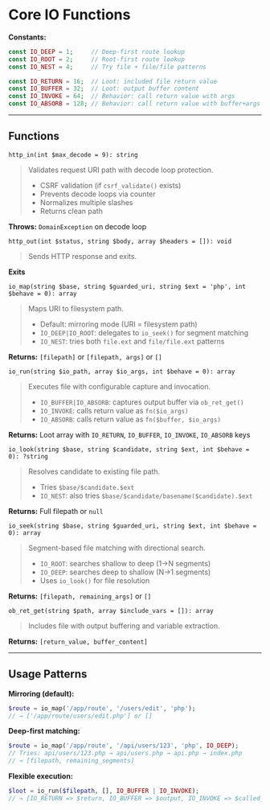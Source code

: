 # Core IO Functions

**Constants:**
```php
const IO_DEEP = 1;     // Deep-first route lookup
const IO_ROOT = 2;     // Root-first route lookup  
const IO_NEST = 4;     // Try file + file/file patterns

const IO_RETURN = 16;  // Loot: included file return value
const IO_BUFFER = 32;  // Loot: output buffer content
const IO_INVOKE = 64;  // Behavior: call return value with args
const IO_ABSORB = 128; // Behavior: call return value with buffer+args
```

---

## Functions

`http_in(int $max_decode = 9): string`

>Validates request URI path with decode loop protection.
>
>- CSRF validation (if `csrf_validate()` exists)
>- Prevents decode loops via counter
>- Normalizes multiple slashes
>- Returns clean path

**Throws:** `DomainException` on decode loop

`http_out(int $status, string $body, array $headers = []): void`

>Sends HTTP response and exits.

**Exits**

`io_map(string $base, string $guarded_uri, string $ext = 'php', int $behave = 0): array`

>Maps URI to filesystem path.
>
>- Default: mirroring mode (URI = filesystem path)
>- `IO_DEEP|IO_ROOT`: delegates to `io_seek()` for segment matching
>- `IO_NEST`: tries both `file.ext` and `file/file.ext` patterns

**Returns:** `[filepath]` or `[filepath, args]` or `[]`

`io_run(string $io_path, array $io_args, int $behave = 0): array`

>Executes file with configurable capture and invocation.
>
>- `IO_BUFFER|IO_ABSORB`: captures output buffer via `ob_ret_get()`
>- `IO_INVOKE`: calls return value as `fn($io_args)`
>- `IO_ABSORB`: calls return value as `fn($buffer, $io_args)`

**Returns:** Loot array with `IO_RETURN`, `IO_BUFFER`, `IO_INVOKE`, `IO_ABSORB` keys

`io_look(string $base, string $candidate, string $ext, int $behave = 0): ?string`

>Resolves candidate to existing file path.
>
>- Tries `$base/$candidate.$ext`
>- `IO_NEST`: also tries `$base/$candidate/basename($candidate).$ext`

**Returns:** Full filepath or `null`

`io_seek(string $base, string $guarded_uri, string $ext, int $behave = 0): array`

>Segment-based file matching with directional search.
>
>- `IO_ROOT`: searches shallow to deep (1→N segments)
>- `IO_DEEP`: searches deep to shallow (N→1 segments)
>- Uses `io_look()` for file resolution

**Returns:** `[filepath, remaining_args]` or `[]`

`ob_ret_get(string $path, array $include_vars = []): array`

>Includes file with output buffering and variable extraction.

**Returns:** `[return_value, buffer_content]`

---

## Usage Patterns

**Mirroring (default):**
```php
$route = io_map('/app/route', '/users/edit', 'php');
// → ['/app/route/users/edit.php'] or []
```

**Deep-first matching:**
```php
$route = io_map('/app/route', '/api/users/123', 'php', IO_DEEP);
// Tries: api/users/123.php → api/users.php → api.php → index.php
// → [filepath, remaining_segments]
```

**Flexible execution:**
```php
$loot = io_run($filepath, [], IO_BUFFER | IO_INVOKE);
// → [IO_RETURN => $return, IO_BUFFER => $output, IO_INVOKE => $called_result]
```